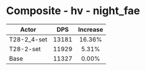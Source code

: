 # Composite - hv - night_fae
| Actor | DPS | Increase |
|---|:---:|:---:|
|T28-2_4-set|13181|16.36%|
|T28-2-set|11929|5.31%|
|Base|11327|0.00%|
